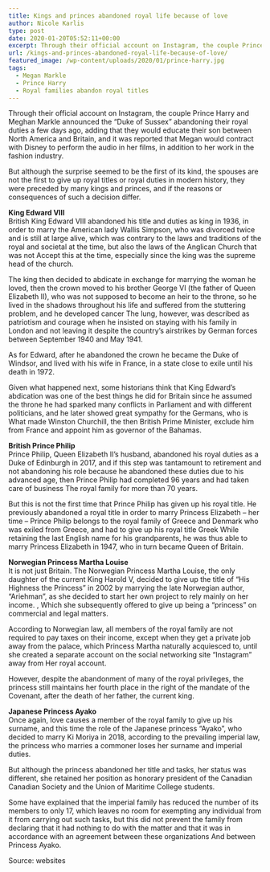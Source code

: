 ```yaml
---
title: Kings and princes abandoned royal life because of love
author: Nicole Karlis
type: post
date: 2020-01-20T05:52:11+00:00
excerpt: Through their official account on Instagram, the couple Prince Harry and Meghan Markle announced the "Duke of Sussex" abandoning their royal duties a few days ago
url: /kings-and-princes-abandoned-royal-life-because-of-love/
featured_image: /wp-content/uploads/2020/01/prince-harry.jpg
tags:
  - Megan Markle
  - Prince Harry
  - Royal families abandon royal titles
---
```


Through their official account on Instagram, the couple Prince Harry and Meghan Markle announced the &#8220;Duke of Sussex&#8221; abandoning their royal duties a few days ago, adding that they would educate their son between North America and Britain, and it was reported that Megan would contract with Disney to perform the audio in her films, in addition to her work in the fashion industry.

But although the surprise seemed to be the first of its kind, the spouses are not the first to give up royal titles or royal duties in modern history, they were preceded by many kings and princes, and if the reasons or consequences of such a decision differ.

**King Edward VIII**  
British King Edward VIII abandoned his title and duties as king in 1936, in order to marry the American lady Wallis Simpson, who was divorced twice and is still at large alive, which was contrary to the laws and traditions of the royal and societal at the time, but also the laws of the Anglican Church that was not Accept this at the time, especially since the king was the supreme head of the church.

The king then decided to abdicate in exchange for marrying the woman he loved, then the crown moved to his brother George VI (the father of Queen Elizabeth II), who was not supposed to become an heir to the throne, so he lived in the shadows throughout his life and suffered from the stuttering problem, and he developed cancer The lung, however, was described as patriotism and courage when he insisted on staying with his family in London and not leaving it despite the country’s airstrikes by German forces between September 1940 and May 1941.

As for Edward, after he abandoned the crown he became the Duke of Windsor, and lived with his wife in France, in a state close to exile until his death in 1972.

Given what happened next, some historians think that King Edward&#8217;s abdication was one of the best things he did for Britain since he assumed the throne he had sparked many conflicts in Parliament and with different politicians, and he later showed great sympathy for the Germans, who is What made Winston Churchill, the then British Prime Minister, exclude him from France and appoint him as governor of the Bahamas.

**British Prince Philip**  
Prince Philip, Queen Elizabeth II&#8217;s husband, abandoned his royal duties as a Duke of Edinburgh in 2017, and if this step was tantamount to retirement and not abandoning his role because he abandoned these duties due to his advanced age, then Prince Philip had completed 96 years and had taken care of business The royal family for more than 70 years.

But this is not the first time that Prince Philip has given up his royal title. He previously abandoned a royal title in order to marry Princess Elizabeth &#8211; her time &#8211; Prince Philip belongs to the royal family of Greece and Denmark who was exiled from Greece, and had to give up his royal title Greek While retaining the last English name for his grandparents, he was thus able to marry Princess Elizabeth in 1947, who in turn became Queen of Britain.

**Norwegian Princess Martha Louise**  
It is not just Britain. The Norwegian Princess Martha Louise, the only daughter of the current King Harold V, decided to give up the title of “His Highness the Princess” in 2002 by marrying the late Norwegian author, “Ariehman”, as she decided to start her own project to rely mainly on her income. , Which she subsequently offered to give up being a &#8220;princess&#8221; on commercial and legal matters.

According to Norwegian law, all members of the royal family are not required to pay taxes on their income, except when they get a private job away from the palace, which Princess Martha naturally acquiesced to, until she created a separate account on the social networking site &#8220;Instagram&#8221; away from Her royal account.

However, despite the abandonment of many of the royal privileges, the princess still maintains her fourth place in the right of the mandate of the Covenant, after the death of her father, the current king.

**Japanese Princess Ayako**  
Once again, love causes a member of the royal family to give up his surname, and this time the role of the Japanese princess &#8220;Ayako&#8221;, who decided to marry Ki Moriya in 2018, according to the prevailing imperial law, the princess who marries a commoner loses her surname and imperial duties.

But although the princess abandoned her title and tasks, her status was different, she retained her position as honorary president of the Canadian Canadian Society and the Union of Maritime College students.

Some have explained that the imperial family has reduced the number of its members to only 17, which leaves no room for exempting any individual from it from carrying out such tasks, but this did not prevent the family from declaring that it had nothing to do with the matter and that it was in accordance with an agreement between these organizations And between Princess Ayako.

Source: websites
